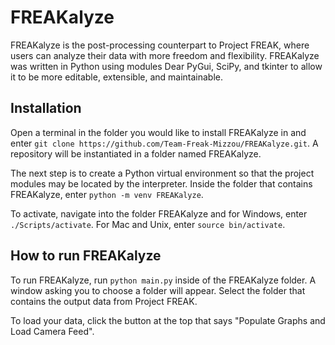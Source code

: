 # FREAKalyze

FREAKalyze is the post-processing counterpart to Project FREAK, where users can analyze their data with more freedom and flexibility. 
FREAKalyze was written in Python using modules Dear PyGui, SciPy, and tkinter to allow it to be more editable, extensible, and maintainable. 

## Installation

Open a terminal in the folder you would like to install FREAKalyze in and enter `git clone https://github.com/Team-Freak-Mizzou/FREAKalyze.git`.
A repository will be instantiated in a folder named FREAKalyze. 

The next step is to create a Python virtual environment so that the project modules may be located by the interpreter. 
Inside the folder that contains FREAKalyze, enter `python -m venv FREAKalyze`. 

To activate, navigate into the folder FREAKalyze and for Windows, enter `./Scripts/activate`. For Mac and Unix, enter `source bin/activate`.

## How to run FREAKalyze

To run FREAKalyze, run `python main.py` inside of the FREAKalyze folder. A window asking you to choose a folder will appear.
Select the folder that contains the output data from Project FREAK.

To load your data, click the button at the top that says "Populate Graphs and Load Camera Feed". 
